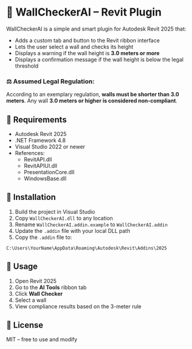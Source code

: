 # 🧱 WallCheckerAI – Revit Plugin

WallCheckerAI is a simple and smart plugin for Autodesk Revit 2025 that:

- Adds a custom tab and button to the Revit ribbon interface
- Lets the user select a wall and checks its height
- Displays a warning if the wall height is **3.0 meters or more**
- Displays a confirmation message if the wall height is below the legal threshold

### ⚖️ Assumed Legal Regulation:
According to an exemplary regulation, **walls must be shorter than 3.0 meters**.
Any wall **3.0 meters or higher is considered non-compliant**.

## 🔧 Requirements
- Autodesk Revit 2025
- .NET Framework 4.8
- Visual Studio 2022 or newer
- References:
  - RevitAPI.dll
  - RevitAPIUI.dll
  - PresentationCore.dll
  - WindowsBase.dll

## 🚀 Installation

1. Build the project in Visual Studio
2. Copy `WallCheckerAI.dll` to any location
3. Rename `WallCheckerAI.addin.example` to `WallCheckerAI.addin`
4. Update the `.addin` file with your local DLL path
5. Copy the `.addin` file to:
```
C:\Users\YourName\AppData\Roaming\Autodesk\Revit\Addins\2025
```

## 🧪 Usage

1. Open Revit 2025
2. Go to the **AI Tools** ribbon tab
3. Click **Wall Checker**
4. Select a wall
5. View compliance results based on the 3-meter rule

## 📜 License
MIT – free to use and modify
